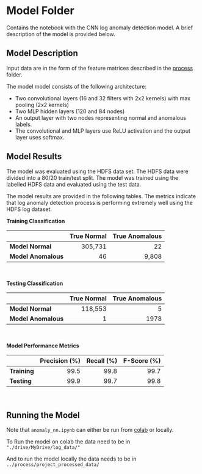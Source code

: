 # Model Folder

Contains the notebook with the CNN log anomaly detection model. A brief description of the model is provided below.

## Model Description

Input data are in the form of the feature matrices described in the [process](../process) folder.

The model model consists of the following architecture:
- Two convolutional layers (16 and 32 filters with 2x2 kernels) with max pooling (2x2 kernels)
- Two MLP hidden layers (120 and 84 nodes)
- An output layer with two nodes representing normal and anomalous labels.
- The convolutional and MLP layers use ReLU activation and the output layer uses softmax.

## Model Results

The model was evaluated using the HDFS data set. The HDFS data were divided into a 80/20 train/test split. The model was trained using the labelled HDFS data and evaluated using the test data.

The model results are provided in the following tables. The metrics indicate that log anomaly detection process is performing extremely well using the HDFS log dataset.

**Training Classification**

|  | True Normal | True Anomalous |
| --- | ---: | ---: |
| **Model Normal** | 305,731 | 22 |
| **Model Anomalous** | 46 | 9,808 |

<br>

**Testing Classification**

|  | True Normal | True Anomalous |
| --- | ---: | ---: |
| **Model Normal** | 118,553 | 5 |
| **Model Anomalous** | 1 | 1978 |

<br>

**Model Performance Metrics**

|  | Precision (%) | Recall (%) | F-Score (%) |
| --- | ---: | ---: | ---: |
| **Training** | 99.5 | 99.8 | 99.7
| **Testing** | 99.9 | 99.7 | 99.8

<br>

## Running the Model

Note that `anomaly_nn.ipynb` can either be run from [colab](https://colab.research.google.com/) or locally.

To Run the model on colab the data need to be in `"./drive/MyDrive/log_data/"`

And to run the model locally the data needs to be in `../process/project_processed_data/`

